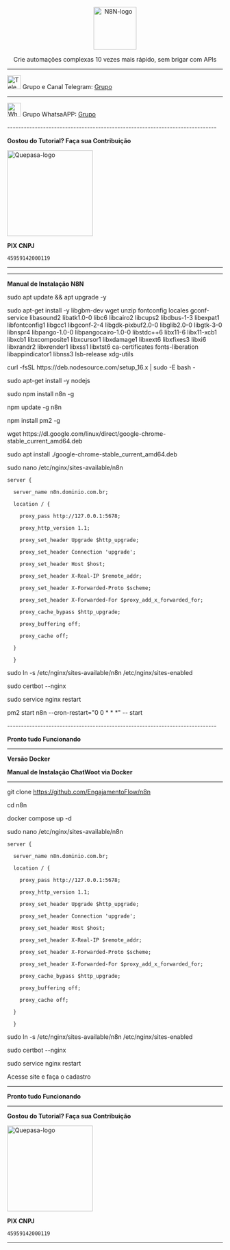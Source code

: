 <p align="center">
	<img src="https://github.com/EngajamentoFlow/n8n/blob/main/n8n.png" alt="N8N-logo" width="100" />	
	<p align="center">Crie automações complexas 10 vezes mais rápido, sem brigar com APIs</p>
</p>
<hr />
<p align="left">
	<img src="https://telegram.org/favicon.ico" alt="Telegram-logo" width="32" />
	<span>Grupo e Canal Telegram: </span>
	<a href="https://t.me/n8nbr" target="_blank">Grupo</a>
</p>
<hr />
<p align="left">
	<img src="https://whatsapp.com/favicon.ico" alt="WhatsAPP-logo" width="32" />
	<span>Grupo WhatsaAPP: </span>
	<a href="https://telinkei.com/gp-n8n-zap" target="_blank">Grupo</a>
</p>
----------------------------------------------------------------------------
</p>

**Gostou do Tutorial? Faça sua Contribuição**

<img src="https://github.com/EngajamentoFlow/quepasa/blob/main/Contribui%C3%A7%C3%A3o.png" alt="Quepasa-logo" width="200" />
</p>

**PIX CNPJ**

```
45959142000119	
```

----------------------------------------------------------------------------
----------------------------------------------------------------------------

**Manual de Instalação N8N**

sudo apt update && apt upgrade -y
</p>
sudo apt-get install -y libgbm-dev wget unzip fontconfig locales gconf-service libasound2 libatk1.0-0 libc6 libcairo2 libcups2 libdbus-1-3 libexpat1 libfontconfig1 libgcc1 libgconf-2-4 libgdk-pixbuf2.0-0 libglib2.0-0 libgtk-3-0 libnspr4 libpango-1.0-0 libpangocairo-1.0-0 libstdc++6 libx11-6 libx11-xcb1 libxcb1 libxcomposite1 libxcursor1 libxdamage1 libxext6 libxfixes3 libxi6 libxrandr2 libxrender1 libxss1 libxtst6 ca-certificates fonts-liberation libappindicator1 libnss3 lsb-release xdg-utils
</p>
curl -fsSL https://deb.nodesource.com/setup_16.x | sudo -E bash -
</p>
sudo apt-get install -y nodejs
</p>
sudo npm install n8n -g
</p>
npm update -g n8n
</p>
npm install pm2 -g
</p>
wget https://dl.google.com/linux/direct/google-chrome-stable_current_amd64.deb
</p>
sudo apt install ./google-chrome-stable_current_amd64.deb
</p>
sudo nano /etc/nginx/sites-available/n8n
</p>
</p>

```
server {

  server_name n8n.dominio.com.br;

  location / {

    proxy_pass http://127.0.0.1:5678;

    proxy_http_version 1.1;

    proxy_set_header Upgrade $http_upgrade;

    proxy_set_header Connection 'upgrade';

    proxy_set_header Host $host;

    proxy_set_header X-Real-IP $remote_addr;

    proxy_set_header X-Forwarded-Proto $scheme;

    proxy_set_header X-Forwarded-For $proxy_add_x_forwarded_for;

    proxy_cache_bypass $http_upgrade;

    proxy_buffering off;

    proxy_cache off;

  }

  }
  ```

</p>
sudo ln -s /etc/nginx/sites-available/n8n /etc/nginx/sites-enabled
</p>
sudo certbot --nginx
</p>
sudo service nginx restart
</p>
pm2 start n8n --cron-restart="0 0 * * *" -- start
</p>
----------------------------------------------------------------------------

**Pronto tudo Funcionando**

----------------------------------------------------------------------------

**Versão Docker**

**Manual de Instalação ChatWoot via Docker**

----------------------------------------------------------------------------

git clone https://github.com/EngajamentoFlow/n8n
</p>
cd n8n
</p>
docker compose up -d
</p>


</p>
sudo nano /etc/nginx/sites-available/n8n

</p>
</p>

```
server {

  server_name n8n.dominio.com.br;

  location / {

    proxy_pass http://127.0.0.1:5678;

    proxy_http_version 1.1;

    proxy_set_header Upgrade $http_upgrade;

    proxy_set_header Connection 'upgrade';

    proxy_set_header Host $host;

    proxy_set_header X-Real-IP $remote_addr;

    proxy_set_header X-Forwarded-Proto $scheme;

    proxy_set_header X-Forwarded-For $proxy_add_x_forwarded_for;

    proxy_cache_bypass $http_upgrade;

    proxy_buffering off;

    proxy_cache off;

  }

  }
  ```

</p>
sudo ln -s /etc/nginx/sites-available/n8n /etc/nginx/sites-enabled
</p>
sudo certbot --nginx
</p>
sudo service nginx restart
</p>

</p>
Acesse site e faça o cadastro
</p>

----------------------------------------------------------------------------

**Pronto tudo Funcionando**

----------------------------------------------------------------------------

</p>

**Gostou do Tutorial? Faça sua Contribuição**

<img src="https://github.com/EngajamentoFlow/quepasa/blob/main/Contribui%C3%A7%C3%A3o.png" alt="Quepasa-logo" width="200" />
</p>


**PIX CNPJ**

```
45959142000119	
```

----------------------------------------------------------------------------

